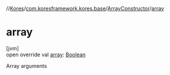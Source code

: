 //[Kores](../../../index.md)/[com.koresframework.kores.base](../index.md)/[ArrayConstructor](index.md)/[array](array.md)

# array

[jvm]\
open override val [array](array.md): [Boolean](https://kotlinlang.org/api/latest/jvm/stdlib/kotlin/-boolean/index.html)

Array arguments
